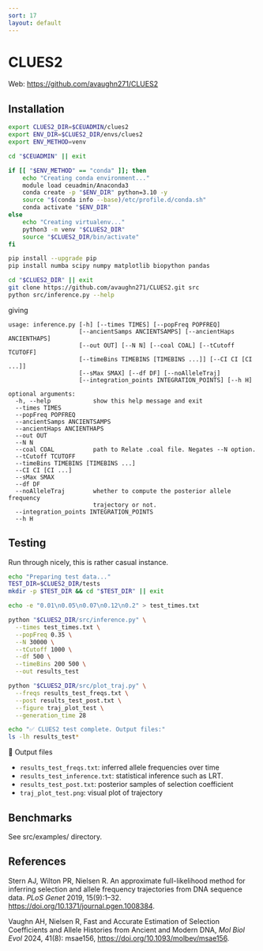 ```yaml
---
sort: 17
layout: default
---
```


# CLUES2

Web: <https://github.com/avaughn271/CLUES2>

## Installation

```bash
export CLUES2_DIR=$CEUADMIN/clues2
export ENV_DIR=$CLUES2_DIR/envs/clues2
export ENV_METHOD=venv

cd "$CEUADMIN" || exit

if [[ "$ENV_METHOD" == "conda" ]]; then
    echo "Creating conda environment..."
    module load ceuadmin/Anaconda3
    conda create -p "$ENV_DIR" python=3.10 -y
    source "$(conda info --base)/etc/profile.d/conda.sh"
    conda activate "$ENV_DIR"
else
    echo "Creating virtualenv..."
    python3 -m venv "$CLUES2_DIR"
    source "$CLUES2_DIR/bin/activate"
fi

pip install --upgrade pip
pip install numba scipy numpy matplotlib biopython pandas

cd "$CLUES2_DIR" || exit
git clone https://github.com/avaughn271/CLUES2.git src
python src/inference.py --help
```

giving

```
usage: inference.py [-h] [--times TIMES] [--popFreq POPFREQ]
                    [--ancientSamps ANCIENTSAMPS] [--ancientHaps ANCIENTHAPS]
                    [--out OUT] [--N N] [--coal COAL] [--tCutoff TCUTOFF]
                    [--timeBins TIMEBINS [TIMEBINS ...]] [--CI CI [CI ...]]
                    [--sMax SMAX] [--df DF] [--noAlleleTraj]
                    [--integration_points INTEGRATION_POINTS] [--h H]

optional arguments:
  -h, --help            show this help message and exit
  --times TIMES
  --popFreq POPFREQ
  --ancientSamps ANCIENTSAMPS
  --ancientHaps ANCIENTHAPS
  --out OUT
  --N N
  --coal COAL           path to Relate .coal file. Negates --N option.
  --tCutoff TCUTOFF
  --timeBins TIMEBINS [TIMEBINS ...]
  --CI CI [CI ...]
  --sMax SMAX
  --df DF
  --noAlleleTraj        whether to compute the posterior allele frequency
                        trajectory or not.
  --integration_points INTEGRATION_POINTS
  --h H
```

## Testing

Run through nicely, this is rather casual instance.

```bash
echo "Preparing test data..."
TEST_DIR=$CLUES2_DIR/tests
mkdir -p $TEST_DIR && cd "$TEST_DIR" || exit

echo -e "0.01\n0.05\n0.07\n0.12\n0.2" > test_times.txt

python "$CLUES2_DIR/src/inference.py" \
  --times test_times.txt \
  --popFreq 0.35 \
  --N 30000 \
  --tCutoff 1000 \
  --df 500 \
  --timeBins 200 500 \
  --out results_test

python "$CLUES2_DIR/src/plot_traj.py" \
  --freqs results_test_freqs.txt \
  --post results_test_post.txt \
  --figure traj_plot_test \
  --generation_time 28

echo "✅ CLUES2 test complete. Output files:"
ls -lh results_test*
```

📁 Output files

* `results_test_freqs.txt`: inferred allele frequencies over time
* `results_test_inference.txt`: statistical inference such as LRT.
* `results_test_post.txt`: posterior samples of selection coefficient
* `traj_plot_test.png`: visual plot of trajectory

## Benchmarks

See src/examples/ directory.

## References

Stern AJ, Wilton PR, Nielsen R. An approximate full-likelihood method for inferring selection and allele frequency trajectories from
DNA sequence data. *PLoS Genet* 2019, 15(9):1–32. <https://doi.org/10.1371/journal.pgen.1008384>.

Vaughn AH, Nielsen R, Fast and Accurate Estimation of Selection Coefficients and Allele Histories from Ancient and Modern DNA, *Mol Biol Evol* 2024, 41(8): msae156, <https://doi.org/10.1093/molbev/msae156>.
